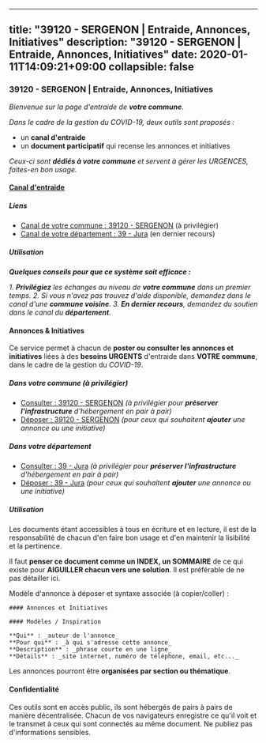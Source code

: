 
---
title: "39120 - SERGENON | Entraide, Annonces, Initiatives"
description: "39120 - SERGENON | Entraide, Annonces, Initiatives"
date: 2020-01-11T14:09:21+09:00
collapsible: false
---

### 39120 - SERGENON | Entraide, Annonces, Initiatives

_Bienvenue sur la page d'entraide de **votre commune**_.

_Dans le cadre de la gestion du COVID-19, deux outils sont proposés :_

- un **canal d'entraide**
- un **document participatif** qui recense les annonces et initiatives

_Ceux-ci sont **dédiés à votre commune** et servent à gérer les URGENCES, faites-en bon usage._

#### [Canal d'entraide](https://entraide.stopcoronavirus.tech/#/channel/39120_sergenon)

##### Liens

- [Canal de votre commune : 39120 	- SERGENON](https://entraide.stopcoronavirus.tech/#/channel/39120_sergenon) (à privilégier)
- [Canal de votre département : 39 	- Jura](https://entraide.stopcoronavirus.tech/#/channel/39_jura) (en dernier recours)

##### Utilisation

_**Quelques conseils pour que ce système soit efficace :**_

_1. **Privilégiez** les échanges au niveau de **votre commune** dans un premier temps._
_2. Si vous n'avez pas trouvez d'aide disponible, demandez dans le canal d'une **commune voisine**._
_3. **En dernier recours**, demandez du soutien dans le canal du **département**._

#### Annonces & Initiatives


Ce service permet à chacun de **poster ou consulter les annonces et initiatives** liées à des **besoins
URGENTS** d'entraide dans **VOTRE commune**, dans le cadre de la gestion du _COVID-19_.

##### Dans votre commune (à privilégier)

- [Consulter : 39120 	- SERGENON](https://docs.stopcoronavirus.tech/r/markdown/39120_sergenon/4XTTMGvLZcLa35XhTNKdgszNETNJZcuCbnqwty6Yxt4vyft8r) _(à privilégier pour **préserver l'infrastructure** d'hébergement en pair à pair)_
- [Déposer : 39120 	- SERGENON](https://docs.stopcoronavirus.tech/w/markdown/39120_sergenon/4XTTMGvLZcLa35XhTNKdgszNETNJZcuCbnqwty6Yxt4vyft8r-K3TgU9WriRiy5YbBGUiKUAEvHRSgKRP9iQ6Utdp6GuCXv7emuzk4J4eGnDYztBThkgj1KDzAAtzagYi6MNbHB34AXbm1AmQJFLyUGsgdsdumujqXTfoTYT4gpgQrwgYvsk2FmRri) _(pour ceux qui souhaitent **ajouter** une annonce ou une initiative)_

##### Dans votre département

- [Consulter : 39 	- Jura](https://docs.stopcoronavirus.tech/r/markdown/39_jura/4XTTMBU8Gt2fa99LtEhmRo7fQurheBVUUcEmcUcrj82YN8mg7) _(à privilégier pour **préserver l'infrastructure** d'hébergement en pair à pair)_
- [Déposer : 39 	- Jura](https://docs.stopcoronavirus.tech/w/markdown/39_jura/4XTTMBU8Gt2fa99LtEhmRo7fQurheBVUUcEmcUcrj82YN8mg7-K3TgTcNZmu4vnNMaCfgcL8UVTLrMMzc995tkrcbQnJrz2QJUTFFzY77q7ECMK21XeFnonjpMWqFzgVngXjdq8HzYe3HRbuYXbvX8ofWBv48UvWuvbrbp8aQGQQcfezWASxj7orH1) _(pour ceux qui souhaitent **ajouter** une annonce ou une initiative)_


##### Utilisation

Les documents étant accessibles à tous en écriture et en lecture, il est de la
responsabilité de chacun d'en faire bon usage et d'en maintenir la lisibilité
et la pertinence.

Il faut **penser ce document comme un INDEX, un SOMMAIRE** de ce qui existe
pour **AIGUILLER chacun vers une solution**. Il est préférable de ne pas détailler ici.

Modèle d'annonce à déposer et syntaxe associée (à copier/coller) :

    #### Annonces et Initiatives

    #### Modèles / Inspiration

    **Qui** : _auteur de l'annonce_
    **Pour qui** : _à qui s'adresse cette annonce_
    **Description** : _phrase courte en une ligne_
    **Détails** : _site internet, numéro de téléphone, email, etc..._


Les annonces pourront être **organisées par section ou thématique**.

#### Confidentialité

Ces outils sont en accès public, ils sont hébergés de pairs à pairs de manière décentralisée.
Chacun de vos navigateurs enregistre ce qu'il voit et le transmet à ceux qui sont connectés au même document.
Ne publiez pas d'informations sensibles.
